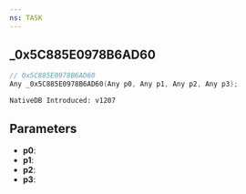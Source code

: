 ```yaml
---
ns: TASK
---
```

## _0x5C885E0978B6AD60

```c
// 0x5C885E0978B6AD60
Any _0x5C885E0978B6AD60(Any p0, Any p1, Any p2, Any p3);
```

```
NativeDB Introduced: v1207
```

## Parameters
* **p0**:
* **p1**:
* **p2**:
* **p3**:
